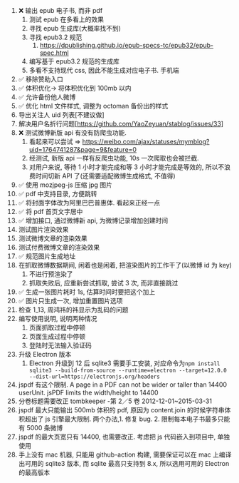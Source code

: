 1.  ❌ 输出 epub 电子书, 而非 pdf
    1.  测试 epub 在多看上的效果
    2.  寻找 epub 生成库(大概率找不到)
    3.  寻找 epub3.2 规范
        1.  https://dpublishing.github.io/epub-specs-tc/epub32/epub-spec.html
    4.  编写基于 epub3.2 规范的生成库
    5.  多看不支持现代 css, 因此不能生成对应电子书. 手机端
2.  ✅ 移除赞助入口
3.  ✅ 体积优化-> 将体积优化到 100mb 以内
4.  ✅ 允许备份他人微博
5.  ✅ 优化 html 文件样式, 调整为 octoman 备份出的样式
6.  导出关注人 uid 列表[不建议做]
7.  解决用户名折行问题[https://github.com/YaoZeyuan/stablog/issues/33]
8.  ❌ 测试微博新版 api 有没有防爬虫功能.
    1.  看起来可以尝试 => https://weibo.com/ajax/statuses/mymblog?uid=1764741287&page=9&feature=0
    2.  经测试, 新版 api 一样有反爬虫功能, 10s 一次爬取也会被拦截.
    3.  对用户来说, 等待 1 小时才能完成和等 3 小时才能完成是等效的, 所以不浪费时间切新 API 了(还需要适配微博生成格式, 不值得)
9.  ✅ 使用 mozjpeg-js 压缩 jpg 图片
10. ✅ pdf 中支持目录, 方便跳转
11. ✅ 将封面字体改为阿里巴巴普惠体. 看起来正经一点
12. ✅ 将 pdf 首页文字居中
13. ✅ 增加接口, 通过微博新 api, 为微博记录增加创建时间
14. 测试图片渲染效果
15. 测试微博文章的渲染效果
16. 测试付费微博文章的渲染效果
17. ✅ 规范图片生成地址
18. 在抓取微博数据期间, 闲着也是闲着, 把渲染图片的工作干了(以微博 id 为 key)
    1.  不进行预渲染了
    2.  抓取失败后, 应重新尝试抓取, 尝试 3 次, 而非直接跳过
19. ✅ 生成一张图片耗时 1s, 估算时间时要把这个加上
20. ✅ 图片只生成一次, 增加重置图片选项
21. 检查 1_13, 周鸿祎的祎显示为乱码的问题
22. 编写使用说明, 说明两种情况
    1.  页面抓取过程中停顿
    2.  页面生成过程中停顿
    3.  登陆时无法输入验证码
23. 升级 Electron 版本
    1.  Electron 升级到 12 后 sqlite3 需要手工安装, 对应命令为`npm install sqlite3 --build-from-source --runtime=electron --target=12.0.0 --dist-url=https://electronjs.org/headers`
24. jspdf 有这个限制. A page in a PDF can not be wider or taller than 14400 userUnit. jsPDF limits the width/height to 14400
25. 分卷标题需要改正 tombkeeper -第 2／5 卷 2012-12-01~2015-03-31
26. jspdf 最大只能输出 500mb 体积的 pdf, 原因为 content.join 的时候字符串体积超出了 js 引擎最大限制. 两个办法,1. 修复 bug. 2. 限制每本电子书最多只能有 5000 条微博
27. jspdf 的最大页宽只有 14400, 也需要改正. 考虑把 js 代码嵌入到项目中, 单独使用
28. 手上没有 mac 机器, 只能用 github-action 构建, 需要保证可以在 mac 上编译出可用的 sqlite3 版本, 而 sqlite 最高只支持到 8.x, 所以选用可用的 Electron 的最高版本
